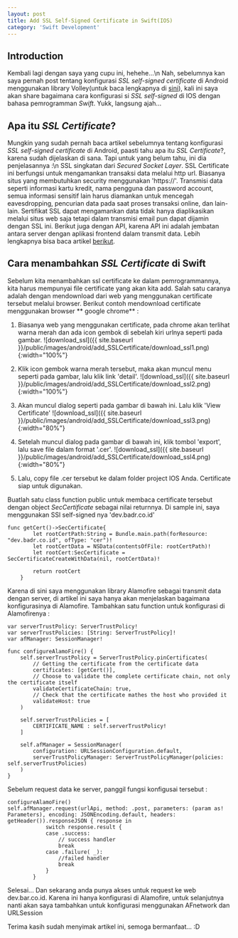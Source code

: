 ```yaml
---
layout: post
title: Add SSL Self-Signed Certificate in Swift(IOS)
category: 'Swift Development'
---
```


## Introduction

Kembali lagi dengan saya yang cupu ini, hehehe...\n 
Nah, sebelumnya kan saya pernah post tentang konfigurasi *SSL self-signed certificate* di Android menggunakan library Volley(untuk baca lengkapnya di [sini](http://engineering.badr.co.id/android%20development/2016/06/15/Add-Certificate-in-Volley.html)), kali ini saya akan share bagaimana cara konfigurasi si *SSL self-signed* di IOS dengan bahasa pemrogramman *Swift*. Yukk, langsung ajah...


## Apa itu *SSL Certificate*?

Mungkin yang sudah pernah baca artikel sebelumnya tentang konfigurasi *SSL self-signed certificate* di Android, paasti tahu apa itu *SSL Certificate*?, karena sudah dijelaskan di sana. Tapi untuk yang belum tahu, ini dia penjelasannya :\n
SSL singkatan dari *Secured Socket Layer*. SSL Certificate ini berfungsi untuk mengamankan transaksi data melalui http url. Biasanya situs yang membutuhkan security menggunakan 'https://'.  Transmisi data seperti informasi kartu kredit, nama pengguna dan password account, semua informasi sensitif lain harus diamankan untuk mencegah eavesdropping, pencurian data pada saat proses transaksi online, dan lain-lain. Sertifikat SSL dapat mengamankan data tidak hanya diaplikasikan melalui situs web saja tetapi dalam transmisi email pun dapat dijamin dengan SSL ini. Berikut juga dengan API, karena API ini adalah jembatan antara server dengan aplikasi frontend dalam transmit data. Lebih lengkapnya bisa baca artikel [berikut](http://klien.indositehost.com/knowledgebase.php?action=displayarticle&id=13).

<!-- break -->

## Cara menambahkan *SSL Certificate* di Swift

Sebelum kita menambahkan ssl certificate ke dalam pemrogrammannya, kita harus mempunyai file certificate yang akan kita add. Salah satu caranya adalah dengan mendownload dari web yang menggunakan certificate tersebut melalui browser. Berikut contoh mendownload certificate menggunakan browser ** google chrome** :

1. Biasanya web yang menggunakan certificate, pada chrome akan terlihat warna merah dan ada icon gembok di sebelah kiri urlnya seperti pada gambar.
![download_ssl]({{ site.baseurl }}/public/images/android/add_SSLCertificate/download_ssl1.png){:width="100%"}

2. Klik icon gembok warna merah tersebut, maka akan muncul menu seperti pada gambar, lalu klik link 'detail'.
![download_ssl]({{ site.baseurl }}/public/images/android/add_SSLCertificate/download_ssl2.png){:width="100%"}

3. Akan muncul dialog seperti pada gambar di bawah ini. Lalu klik 'View Certificate'
![download_ssl]({{ site.baseurl }}/public/images/android/add_SSLCertificate/download_ssl3.png){:width="80%"}

4. Setelah muncul dialog pada gambar di bawah ini, klik tombol 'export', lalu save file dalam format '.cer'.
![download_ssl]({{ site.baseurl }}/public/images/android/add_SSLCertificate/download_ssl4.png){:width="80%"}

5. Lalu, copy file .cer tersebut ke dalam folder project IOS Anda. Certificate siap untuk digunakan.


Buatlah satu class function public untuk membaca certificate tersebut dengan object *SecCertificate* sebagai nilai returnnya. Di sample ini, saya menggunakan SSl self-signed nya 'dev.badr.co.id'

~~~
func getCert()->SecCertificate{
        let rootCertPath:String = Bundle.main.path(forResource: "dev.badr.co.id", ofType: "cer")!
        let rootCertData = NSData(contentsOfFile: rootCertPath)!
        let rootCert:SecCertificate = SecCertificateCreateWithData(nil, rootCertData)!
        
        return rootCert
    }
~~~


Karena di sini saya menggunakan library Alamofire sebagai transmit data dengan server, di artikel ini saya hanya akan menjelaskan bagaimana konfigurasinya di Alamofire. Tambahkan satu function untuk konfigurasi di Alamofirenya :

~~~
var serverTrustPolicy: ServerTrustPolicy!
var serverTrustPolicies: [String: ServerTrustPolicy]!
var afManager: SessionManager! 

func configureAlamoFire() {       
    self.serverTrustPolicy = ServerTrustPolicy.pinCertificates(
        // Getting the certificate from the certificate data            
        certificates: [getCert()],
        // Choose to validate the complete certificate chain, not only the certificate itself
        validateCertificateChain: true,
        // Check that the certificate mathes the host who provided it
        validateHost: true
    )
        
    self.serverTrustPolicies = [
        CERTIFICATE_NAME : self.serverTrustPolicy!
    ]
        
    self.afManager = SessionManager(
        configuration: URLSessionConfiguration.default,
        serverTrustPolicyManager: ServerTrustPolicyManager(policies: self.serverTrustPolicies)
    )
}
~~~


Sebelum request data ke server, panggil fungsi konfigusai tersebut :

~~~
configureAlamoFire()
self.afManager.request(urlApi, method: .post, parameters: (param as! Parameters), encoding: JSONEncoding.default, headers: getHeader()).responseJSON { response in
            switch response.result {
            case .success:
                // success handler
                break
            case .failure( _):
                //failed handler
                break
            }
        }
~~~


Selesai... Dan sekarang anda punya akses untuk request ke web dev.bar.co.id. Karena ini hanya konfigurasi di Alamofire, untuk selanjutnya nanti akan saya tambahkan untuk konfigurasi menggunakan AFnetwork dan URLSession

Terima kasih sudah menyimak artikel ini, semoga bermanfaat... :D
